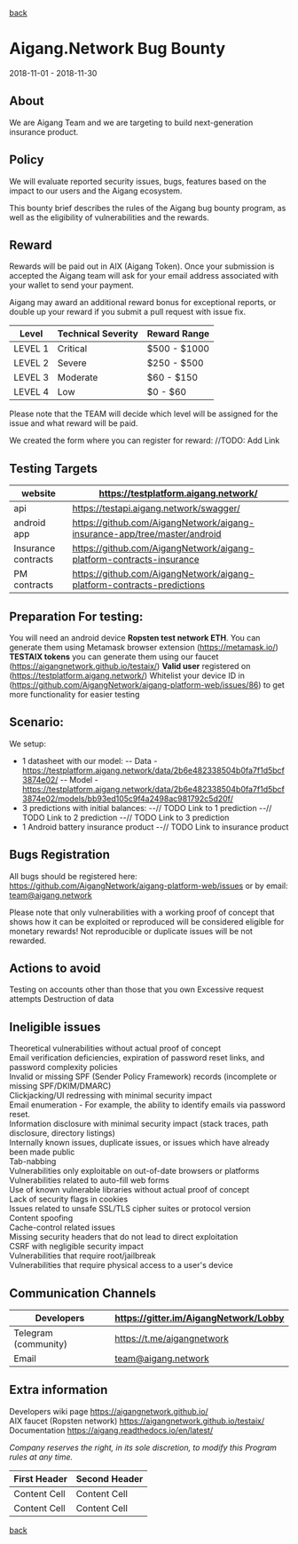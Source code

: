 [back](https://aigangnetwork.github.io)  
  
# Aigang.Network Bug Bounty
2018-11-01 - 2018-11-30

## About

We are Aigang Team and we are targeting to build next-generation insurance product.

## Policy

We will evaluate reported security issues, bugs, features based on the impact to our users and the Aigang ecosystem.

This bounty brief describes the rules of the Aigang bug bounty program, as well as the eligibility of vulnerabilities and the rewards.

## Reward

Rewards will be paid out in AIX (Aigang Token). Once your submission is accepted the Aigang team will ask for your email address associated with your wallet to send your payment. 

Aigang may award an additional reward bonus for exceptional reports, or double up your reward if you submit a pull request with issue fix.
  

Level    | Technical Severity | Reward Range 
---------|--------------------|-------------
LEVEL 1 | Critical           | $500 - $1000 
LEVEL 2 | Severe             | $250 - $500  
LEVEL 3 | Moderate           | $60 - $150   
LEVEL 4 | Low                | $0 - $60     

Please note that the TEAM will decide which level will be assigned for the issue and what reward will be paid.

We created the form where you can register for reward: //TODO: Add Link

## Testing Targets
  

|  website  | https://testplatform.aigang.network/  |
| ------------ | ------------ |
| api  | https://testapi.aigang.network/swagger/  |
| android app  | https://github.com/AigangNetwork/aigang-insurance-app/tree/master/android  |
| Insurance contracts  |  https://github.com/AigangNetwork/aigang-platform-contracts-insurance |
| PM contracts  |  https://github.com/AigangNetwork/aigang-platform-contracts-predictions |

## Preparation For testing:
You will need an android device
**Ropsten test network ETH**. You can generate them using Metamask browser extension (https://metamask.io/)
**TESTAIX tokens** you can generate them using our faucet (https://aigangnetwork.github.io/testaix/)
**Valid user** registered on (https://testplatform.aigang.network/)
Whitelist your device ID in (https://github.com/AigangNetwork/aigang-platform-web/issues/86) to get more functionality for easier testing

## Scenario:
 We setup:
- 1 datasheet with our model: 
-- Data - https://testplatform.aigang.network/data/2b6e482338504b0fa7f1d5bcf3874e02/
-- Model - https://testplatform.aigang.network/data/2b6e482338504b0fa7f1d5bcf3874e02/models/bb93ed105c9f4a2498ac981792c5d20f/
- 3 predictions with initial balances:
--// TODO Link to 1 prediction
--// TODO Link to 2 prediction
--// TODO Link to 3 prediction
- 1 Android battery insurance product
--// TODO Link to insurance product

## Bugs Registration  
All bugs should be registered here: https://github.com/AigangNetwork/aigang-platform-web/issues or by email: team@aigang.network

Please note that only vulnerabilities with a working proof of concept that shows how it can be exploited or reproduced will be considered eligible for monetary rewards! Not reproducible or duplicate issues will be not rewarded. 

## Actions to avoid  

Testing on accounts other than those that you own
Excessive request attempts
Destruction of data

## Ineligible issues  

Theoretical vulnerabilities without actual proof of concept  
Email verification deficiencies, expiration of password reset links, and password complexity policies  
Invalid or missing SPF (Sender Policy Framework) records (incomplete or missing SPF/DKIM/DMARC)  
Clickjacking/UI redressing with minimal security impact  
Email enumeration - For example, the ability to identify emails via password reset.  
Information disclosure with minimal security impact (stack traces, path disclosure, directory listings)  
Internally known issues, duplicate issues, or issues which have already been made public  
Tab-nabbing  
Vulnerabilities only exploitable on out-of-date browsers or platforms  
Vulnerabilities related to auto-fill web forms  
Use of known vulnerable libraries without actual proof of concept  
Lack of security flags in cookies  
Issues related to unsafe SSL/TLS cipher suites or protocol version  
Content spoofing  
Cache-control related issues  
Missing security headers that do not lead to direct exploitation  
CSRF with negligible security impact  
Vulnerabilities that require root/jailbreak  
Vulnerabilities that require physical access to a user's device  

## Communication Channels  
  
| Developers  | https://gitter.im/AigangNetwork/Lobby  |
| ------------ | ------------ |
| Telegram (community)  | https://t.me/aigangnetwork  |
| Email  |  team@aigang.network |


## Extra information
Developers wiki page https://aigangnetwork.github.io/  
AIX faucet (Ropsten network)	https://aigangnetwork.github.io/testaix/
Documentation	https://aigang.readthedocs.io/en/latest/


*Company reserves the right, in its sole discretion, to modify this Program rules at any time.*


| First Header  | Second Header |
| ------------- | ------------- |
| Content Cell  | Content Cell  |
| Content Cell  | Content Cell  |



[back](https://aigangnetwork.github.io)  
